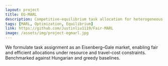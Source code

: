 ```yaml
---
layout: project
title: EG-MARL
description: Competitive-equilibrium task allocation for heterogeneous multi-agent systems with fairness and efficiency controls.
tags: [MARL, Optimization, Equilibrium]
link: https://github.com/Justinliu1119/Fair-MARL
image: /assets/img/project-egmarl.jpg
---
```

We formulate task assignment as an Eisenberg–Gale market, enabling fair and efficient allocations
under resource and travel-cost constraints. Benchmarked against Hungarian and greedy baselines.
